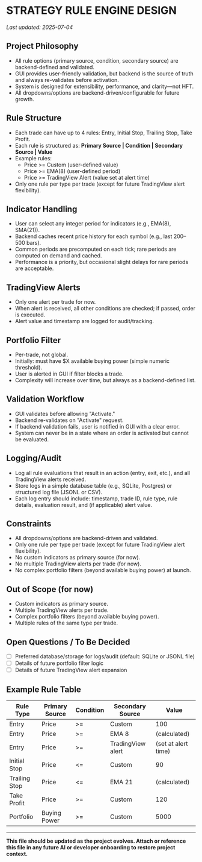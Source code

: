 # STRATEGY RULE ENGINE DESIGN
_Last updated: 2025-07-04_

## Project Philosophy
- All rule options (primary source, condition, secondary source) are backend-defined and validated.
- GUI provides user-friendly validation, but backend is the source of truth and always re-validates before activation.
- System is designed for extensibility, performance, and clarity—not HFT.
- All dropdowns/options are backend-driven/configurable for future growth.

## Rule Structure
- Each trade can have up to 4 rules: Entry, Initial Stop, Trailing Stop, Take Profit.
- Each rule is structured as: **Primary Source | Condition | Secondary Source | Value**
- Example rules:
  - Price >= Custom (user-defined value)
  - Price >= EMA(8) (user-defined period)
  - Price >= TradingView Alert (value set at alert time)
- Only one rule per type per trade (except for future TradingView alert flexibility).

## Indicator Handling
- User can select any integer period for indicators (e.g., EMA(8), SMA(21)).
- Backend caches recent price history for each symbol (e.g., last 200–500 bars).
- Common periods are precomputed on each tick; rare periods are computed on demand and cached.
- Performance is a priority, but occasional slight delays for rare periods are acceptable.

## TradingView Alerts
- Only one alert per trade for now.
- When alert is received, all other conditions are checked; if passed, order is executed.
- Alert value and timestamp are logged for audit/tracking.

## Portfolio Filter
- Per-trade, not global.
- Initially: must have $X available buying power (simple numeric threshold).
- User is alerted in GUI if filter blocks a trade.
- Complexity will increase over time, but always as a backend-defined list.

## Validation Workflow
- GUI validates before allowing "Activate."
- Backend re-validates on "Activate" request.
- If backend validation fails, user is notified in GUI with a clear error.
- System can never be in a state where an order is activated but cannot be evaluated.

## Logging/Audit
- Log all rule evaluations that result in an action (entry, exit, etc.), and all TradingView alerts received.
- Store logs in a simple database table (e.g., SQLite, Postgres) or structured log file (JSONL or CSV).
- Each log entry should include: timestamp, trade ID, rule type, rule details, evaluation result, and (if applicable) alert value.

## Constraints
- All dropdowns/options are backend-driven and validated.
- Only one rule per type per trade (except for future TradingView alert flexibility).
- No custom indicators as primary source (for now).
- No multiple TradingView alerts per trade (for now).
- No complex portfolio filters (beyond available buying power) at launch.

## Out of Scope (for now)
- Custom indicators as primary source.
- Multiple TradingView alerts per trade.
- Complex portfolio filters (beyond available buying power).
- Multiple rules of the same type per trade.

## Open Questions / To Be Decided
- [ ] Preferred database/storage for logs/audit (default: SQLite or JSONL file)
- [ ] Details of future portfolio filter logic
- [ ] Details of future TradingView alert expansion

## Example Rule Table
| Rule Type      | Primary Source | Condition | Secondary Source   | Value                |
|----------------|---------------|-----------|--------------------|----------------------|
| Entry          | Price         | >=        | Custom             | 100                  |
| Entry          | Price         | >=        | EMA 8              | (calculated)         |
| Entry          | Price         | >=        | TradingView alert  | (set at alert time)  |
| Initial Stop   | Price         | <=        | Custom             | 90                   |
| Trailing Stop  | Price         | <=        | EMA 21             | (calculated)         |
| Take Profit    | Price         | >=        | Custom             | 120                  |
| Portfolio      | Buying Power  | >=        | Custom             | 5000                 |

---

**This file should be updated as the project evolves. Attach or reference this file in any future AI or developer onboarding to restore project context.** 